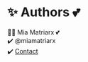 # ✨ Authors 💕

👩‍💻 Mia Matriarx 💕\
✔️ @miamatriarx\
✔️ [Contact](https://github.com/miamatriarx/miamatriarx/blob/main/support.md)
